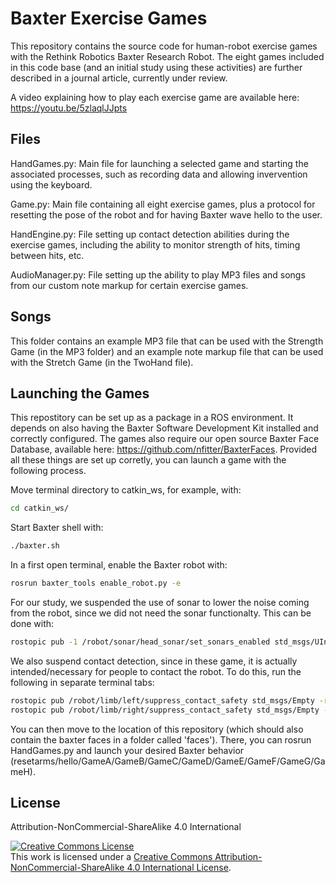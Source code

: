 # Baxter Exercise Games

This repository contains the source code for human-robot exercise games with the Rethink Robotics Baxter Research Robot. The eight games included in this code base (and an initial study using these activities) are further described in a journal article, currently under review.

A video explaining how to play each exercise game are available here: https://youtu.be/5zlaqlJJpts

## Files

HandGames.py: Main file for launching a selected game and starting the associated processes, such as recording data and allowing invervention using the keyboard.

Game.py: Main file containing all eight exercise games, plus a protocol for resetting the pose of the robot and for having Baxter wave hello to the user.

HandEngine.py: File setting up contact detection abilities during the exercise games, including the ability to monitor strength of hits, timing between hits, etc.

AudioManager.py: File setting up the ability to play MP3 files and songs from our custom note markup for certain exercise games.

## Songs

This folder contains an example MP3 file that can be used with the Strength Game (in the MP3 folder) and an example note markup file that can be used with the Stretch Game (in the TwoHand file).

## Launching the Games

This repostitory can be set up as a package in a ROS environment. It depends on also having the Baxter Software Development Kit installed and correctly configured. The games also require our open source Baxter Face Database, available here: https://github.com/nfitter/BaxterFaces. Provided all these things are set up corretly, you can launch a game with the following process.

Move terminal directory to catkin_ws, for example, with:
```bash
cd catkin_ws/
```

Start Baxter shell with:
```bash
./baxter.sh
```

In a first open terminal, enable the Baxter robot with:
```bash
rosrun baxter_tools enable_robot.py -e
```

For our study, we suspended the use of sonar to lower the noise coming from the robot, since we did not need the sonar functionalty. This can be done with: 
```bash
rostopic pub -1 /robot/sonar/head_sonar/set_sonars_enabled std_msgs/UInt16 0
```

We also suspend contact detection, since in these game, it is actually intended/necessary for people to contact the robot. To do this, run the following in separate terminal tabs:
```bash
rostopic pub /robot/limb/left/suppress_contact_safety std_msgs/Empty -r 10
rostopic pub /robot/limb/right/suppress_contact_safety std_msgs/Empty -r 10
```

You can then move to the location of this repository (which should also contain the baxter faces in a folder called 'faces'). There, you can rosrun HandGames.py and launch your desired Baxter behavior (resetarms/hello/GameA/GameB/GameC/GameD/GameE/GameF/GameG/GameH).

## License

Attribution-NonCommercial-ShareAlike 4.0 International

<a rel="license" href="http://creativecommons.org/licenses/by-nc-sa/4.0/"><img alt="Creative Commons License" style="border-width:0" src="https://i.creativecommons.org/l/by-nc-sa/4.0/88x31.png" /></a><br />This work is licensed under a <a rel="license" href="http://creativecommons.org/licenses/by-nc-sa/4.0/">Creative Commons Attribution-NonCommercial-ShareAlike 4.0 International License</a>.